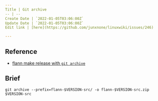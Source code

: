 ```yaml
---
Title | Git archive
-- | --
Create Date | `2022-01-05T03:06:00Z`
Update Date | `2022-01-05T03:06:00Z`
Edit link | [here](https://github.com/junxnone/linuxwiki/issues/246)

---
```

## Reference
- [flann make release with `git archive`](https://github.com/junxnone/flann/blob/master/bin/make_release.sh#L6)

## Brief

```
git archive --prefix=flann-$VERSION-src/ -o flann-$VERSION-src.zip $VERSION-src
```
